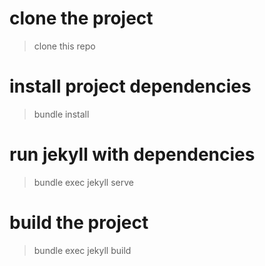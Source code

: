  
 
# clone the project
> clone this repo
 
# install project dependencies
> bundle install

# run jekyll with dependencies
> bundle exec jekyll serve

# build the project
> bundle exec jekyll build
 